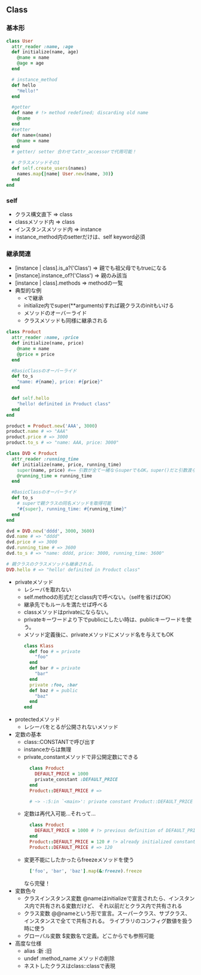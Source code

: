## Class

### 基本形
```rb
class User
  attr_reader :name, :age
  def initialize(name, age)
    @name = name
    @age = age
  end

  # instance_method
  def hello
    "Hello!"
  end

  #getter
  def name # !> method redefined; discarding old name
    @name
  end
  #setter
  def name=(name)
    @name = name
  end
  # getter/ setter 合わせてattr_accessorで代用可能！

  # クラスメソッドその1
  def self.create_users(names)
    names.map{|name| User.new(name, 30)}
  end
end
```

### self
- クラス構文直下 => class
- classメソッド内 => class
- インスタンスメソッド内 => instance
- instance_method内のsetterだけは、self keyword必須

### 継承関連
- [instance | class].is_a?('Class') => 親でも祖父母でもtrueになる
- [instance].instance_of?('Class') => 親のみ該当
- [instance | class].methods => methodの一覧
- 典型的な例
  - <で継承
  - initialize内でsuper(**arguments)すれば親クラスのinitもいける
  - メソッドのオーバーライド
  - クラスメソッドも同様に継承される
```rb
class Product
  attr_reader :name, :price
  def initialize(name, price)
    @name = name
    @price = price
  end

  #BasicClassのオーバーライド
  def to_s
    "name: #{name}, price: #{price}"
  end

  def self.hello
    "hello! definited in Product class"
  end
end

product = Product.new('AAA', 3000)
product.name # => "AAA"
product.price # => 3000
product.to_s # => "name: AAA, price: 3000"

class DVD < Product
  attr_reader :running_time
  def initialize(name, price, running_time)
    super(name, price) #== 引数が全て一緒ならsuperでもOK。super()だと引数渡らないので注意が必要
    @running_time = running_time
  end

  #BasicClassのオーバーライド
  def to_s
    # superで親クラスの同名メソッドを取得可能
    "#{super}, running_time: #{running_time}"
  end
end

dvd = DVD.new('dddd', 3000, 3600)
dvd.name # => "dddd"
dvd.price # => 3000
dvd.running_time # => 3600
dvd.to_s # => "name: dddd, price: 3000, running_time: 3600"

# 親クラスのクラスメソッドも継承される。
DVD.hello # => "hello! definited in Product class"
```
- privateメソッド
  - レシーバを取れない
  - self.methodの形式だとclass内で呼べない。（selfを省けばOK）
  - 継承先でもルールを満たせば呼べる
  - classメソッドはprivateにならない。
  - privateキーワードより下でpublicにしたい時は、publicキーワードを使う。
  - メソッド定義後に、privateメソッドにメソッド名を与えてもOK
    ```rb
    class Klass
      def foo # = private
        "foo"
      end
      def bar # = private
        "bar"
      end
      private :foo, :bar
      def baz # = public
        "baz"
      end
    end
    ```
- protectedメソッド
  - レシーバをとるが公開されないメソッド
- 定数の基本
  - class::CONSTANTで呼び出す
  - instanceからは無理
  - private_constantメソッドで非公開定数にできる
    ```rb
      class Product
        DEFAULT_PRICE = 1000
        private_constant :DEFAULT_PRICE
      end
      Product::DEFAULT_PRICE # => 

      # ~> -:5:in `<main>': private constant Product::DEFAULT_PRICE referenced (NameError)
    ```
  - 定数は再代入可能...それって...
    ```rb
      class Product
        DEFAULT_PRICE = 1000 # !> previous definition of DEFAULT_PRICE was here
      end
      Product::DEFAULT_PRICE = 120 # !> already initialized constant Product::DEFAULT_PRICE
      Product::DEFAULT_PRICE # => 120
    ```
  - 変更不能にしたかったらfreezeメソッドを使う
    ```rb
      ['foo', 'bar', 'baz'].map(&:freeze).freeze
    ```
    なら完璧！
- 変数色々
  - クラスインスタンス変数
    @nameはinitializeで宣言されたら、インスタンス内で共有される変数だけど、
    それ以前だとクラス内で共有される
  - クラス変数
    @@nameという形で宣言。スーパークラス、サブクラス、インスタンスで全てで共有される。
    ライブラリのコンフィグ数値を扱う時に使う
  - グローバル変数
    $変数名で定義。どこからでも参照可能
- 高度な仕様
  - alias :新 :旧
  - undef :method_name メソッドの削除
  - ネストしたクラスはclass::classで表現